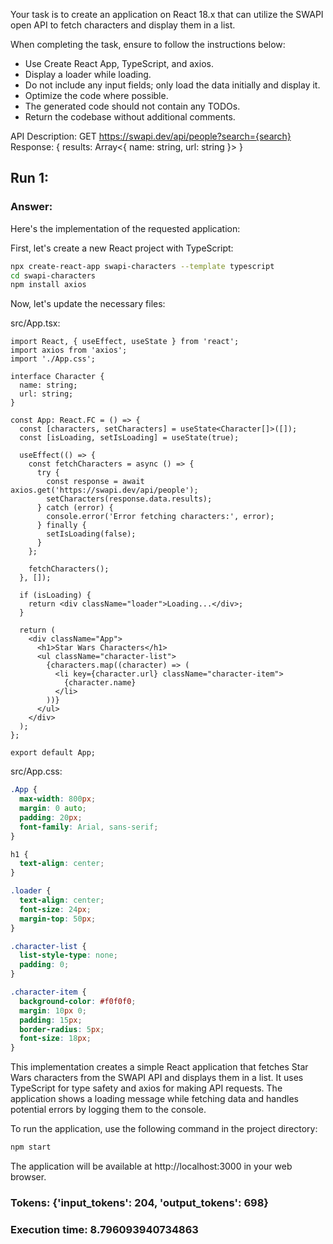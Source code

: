 Your task is to create an application on React 18.x that can utilize the SWAPI open API to fetch characters and display them in a list.

When completing the task, ensure to follow the instructions below:
- Use Create React App, TypeScript, and axios.
- Display a loader while loading.
- Do not include any input fields; only load the data initially and display it.
- Optimize the code where possible.
- The generated code should not contain any TODOs.
- Return the codebase without additional comments.

API Description:
GET https://swapi.dev/api/people?search={search}
Response:
{ results: Array<{ name: string, url: string }> }

## Run 1:
### Answer:
Here's the implementation of the requested application:

First, let's create a new React project with TypeScript:

```bash
npx create-react-app swapi-characters --template typescript
cd swapi-characters
npm install axios
```

Now, let's update the necessary files:

src/App.tsx:

```tsx
import React, { useEffect, useState } from 'react';
import axios from 'axios';
import './App.css';

interface Character {
  name: string;
  url: string;
}

const App: React.FC = () => {
  const [characters, setCharacters] = useState<Character[]>([]);
  const [isLoading, setIsLoading] = useState(true);

  useEffect(() => {
    const fetchCharacters = async () => {
      try {
        const response = await axios.get('https://swapi.dev/api/people');
        setCharacters(response.data.results);
      } catch (error) {
        console.error('Error fetching characters:', error);
      } finally {
        setIsLoading(false);
      }
    };

    fetchCharacters();
  }, []);

  if (isLoading) {
    return <div className="loader">Loading...</div>;
  }

  return (
    <div className="App">
      <h1>Star Wars Characters</h1>
      <ul className="character-list">
        {characters.map((character) => (
          <li key={character.url} className="character-item">
            {character.name}
          </li>
        ))}
      </ul>
    </div>
  );
};

export default App;
```

src/App.css:

```css
.App {
  max-width: 800px;
  margin: 0 auto;
  padding: 20px;
  font-family: Arial, sans-serif;
}

h1 {
  text-align: center;
}

.loader {
  text-align: center;
  font-size: 24px;
  margin-top: 50px;
}

.character-list {
  list-style-type: none;
  padding: 0;
}

.character-item {
  background-color: #f0f0f0;
  margin: 10px 0;
  padding: 15px;
  border-radius: 5px;
  font-size: 18px;
}
```

This implementation creates a simple React application that fetches Star Wars characters from the SWAPI API and displays them in a list. It uses TypeScript for type safety and axios for making API requests. The application shows a loading message while fetching data and handles potential errors by logging them to the console.

To run the application, use the following command in the project directory:

```bash
npm start
```

The application will be available at http://localhost:3000 in your web browser.

### Tokens: {'input_tokens': 204, 'output_tokens': 698}
### Execution time: 8.796093940734863
